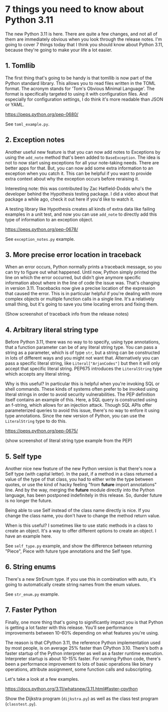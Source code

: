 # 7 things you need to know about Python 3.11

The new Python 3.11 is here. There are quite a few changes, and not all of them are immediately obvious when you look through the release notes. I'm going to cover 7 things today that I think you should know about Python 3.11, because they're going to make your life a lot easier.

## 1. Tomllib

The first thing that's going to be handy is that tomllib is now part of the Python standard library. This allows you to read files written in the TOML format. The acronym stands for 'Tom's Obvious Minimal Language'. The format is specifically targeted to using it with configuration files. And especially for configuration settings, I do think it's more readable than JSON or YAML.

https://peps.python.org/pep-0680/

See `toml_example.py`.

## 2. Exception notes

Another useful new feature is that you can now add notes to Exceptions by using the `add_note` method that's been added to `BaseException`. The idea is not to now start using exceptions for all your note-taking needs. There are better apps for that. But, you can now add some extra information to an exception when you catch it. This can be helpful if you want to provide extra context about why the exception occurs before reraising it.

Interesting note: this was contributed by Zac Hatfield-Dodds who's the developer behind the Hypothesis testing package. I did a video about that package a while ago, check it out here if you'd like to watch it.

A testing library like Hypothesis creates all kinds of extra data like failing examples in a unit test, and now you can use `add_note` to directly add this type of information to an exception object.

https://peps.python.org/pep-0678/

See `exception_notes.py` example.

## 3. More precise error location in traceback

When an error occurs, Python normally prints a traceback message, so you can try to figure out what happened. Until now, Python simply printed the line on which the error occurred, but didn't give anymore specific information about where in the line of code the issue was. That's changing in version 3.11. Tracebacks now give a precise location of the expression that caused the error. This is in particular helpful if you're dealing with more complex objects or multiple function calls in a single line. It's a relatively small thing, but it's going to save you time locating errors and fixing them.

(Show screenshot of traceback info from the release notes)

## 4. Arbitrary literal string type

Before Python 3.11, there was no way to to specify, using type annotations, that a function parameter can be of any literal string type. You can pass a string as a parameter, which is of type `str`, but a string can be constructed in lots of different ways and you might not want that. Alternatively you can pass a specific literal string, like `Literal["ArjanCodes"]` but then it will only accept that specific literal string. PEP675 introduces the `LiteralString` type which accepts any literal string.

Why is this useful? In particular this is helpful when you're invoking SQL or shell commands. These kinds of systems often prefer to be invoked using literal strings in order to avoid security vulnerabilities. The PEP definition itself contains an example of this. Here, a SQL query is constructed using an f-string, which allows for an injection attack. Though SQL APIs offer parameterized queries to avoid this issue, there's no way to enfore it using type annotations. Since the new version of Python, you can use the `LiteralString` type to do this.

https://peps.python.org/pep-0675/

(show screenshot of literal string type example from the PEP)

## 5. Self type

Another nice new feature of the new Python version is that there's now a Self type (with capital letter). In the past, if a method in a class returned a value of the type of that class, you had to either write the type between quotes, or use the kind of hacky feeling "from **future** import annotations" line. And by the way, merging the **future** module directly into the Python language, has been postponed indefinitely in this release. So, dunder future is no longer the future.

Being able to use Self instead of the class name directly is nice. If you change the class name, you don't have to change the method return value.

When is this useful? I sometimes like to use static methods in a class to create an object. It's a way to offer different options to create an object. I have an example here.

See `self_type.py` example, and show the difference between returning "Piece", Piece with future type annotations and the Self type.

## 6. String enums

There's a new StrEnum type. If you use this in combination with auto, it's going to automatically create string names from the enum values.

See `str_enum.py` example.

## 7. Faster Python

Finally, one more thing that's going to significantly impact you is that Python is getting a lot faster with this release. You'll see performance improvements between 10-60% depending on what features you're using.

The reason is that CPython 3.11, the reference Python implementation used by most people, is on average 25% faster than CPython 3.10. There's both a faster startup of the Python interpreter as well as a faster runtime execution. Interpreter startup is about 10-15% faster. For running Python code, there's been a performance improvement to lots of basic operations like binary operations, attribute assignment, some function calls and subscripting.

Let's take a look at a few examples.

https://docs.python.org/3.11/whatsnew/3.11.html#faster-cpython

Show the Dijkstra program (`dijkstra.py`) as well as the class test program (`classtest.py`).
